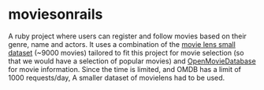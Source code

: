 # moviesonrails

A ruby project where users can register and follow movies based on their genre, name and actors. It uses a combination of the [movie lens small dataset](https://grouplens.org/datasets/movielens/) (~9000 movies) tailored to fit this project for movie selection  (so that we would have a selection of popular movies) and [OpenMovieDatabase](www.omdbapi.com) for movie information. Since the time is limited, and OMDB has a limit of 1000 requests/day, A smaller dataset of movielens had to be used.
